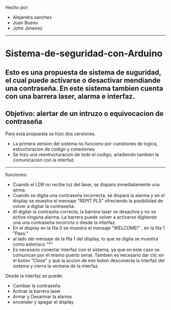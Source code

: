 Hecho por: 
- Alejandra sanches
- Juan Bueno
- John Jimenez
----------------------------------------------------------------------------------------------------------------------------------

# Sistema-de-seguridad-con-Arduino

Esto es una propuesta de sistema de suguridad, el cual puede activarse o desactivar mendiande una contraseña. En este sistema tambien cuenta con una barrera laser, alarma e interfaz.
------------------------------------------------------------------------------------------------------------------------------------------
Objetivo:
alertar de un intruzo o equivocacion de contraseña
------------------------------------------------------------------------------------------------------------------------------------------

Para esta propuesta se hizo dos versiones.
- La primera version del sistema no funciono por cuestiones de logica, estructuracion de codigo y conexiones
- Se hizo una reestructuracion de todo el codigo, añadiendo tambien la comunicacion con la interfaz.
  
------------------------------------------------------------------------------------------------------------------------------------------

funciones:
- Cuando el LDR no recibe luz del laser, se dispara inmediatamente una alrma.
- Cuando se digita una contraseña incorrecta, se dispara la alarma y en el display se muestra el mensaje "REPIT PLS" ofreciendo la posibilidad de volver a digitar la contraseña.
- Al digitar la contrasña correcta, la barrera laser se desactiva y no se activa ninguna alarma. La barrera puede volver a activarse digitando una una contraseña incorrcta o desde la interfaz.
- En el display en la fila 0 se muestra el mensaje "WELCOME!" , en la fila 1 "Pass:"
- al lado del mensaje de la fila 1 del display, lo que se digita se muestra como asterisco "*"
- Es necesario conectar interfaz con el sistema, ya que en este caso se comunican por el mismo puerto serial. Tambien es necesario dar clic en el boton "Close" y que la accion de ese boton desconecta la interfaz del sistema y cierra la ventana de la interfaz.

Desde la interfaz se puede:
- Cambiar la contraseña
- Activar la barrera laser
- Armar y Desarmar la alarma
- encender y apagar el display
